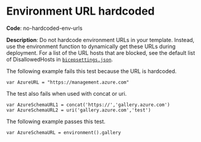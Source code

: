 # Environment URL hardcoded

**Code**: no-hardcoded-env-urls

**Description**: Do not hardcode environment URLs in your template. Instead, use the environment function to dynamically get these URLs during deployment. For a list of the URL hosts that are blocked, see the default list of DisallowedHosts in [`bicepsettings.json`](./src/Bicep.Core/Configuration/bicepsettings.json).

The following example fails this test because the URL is hardcoded.

```bicep
var AzureURL = "https://management.azure.com"
```

The test also fails when used with concat or uri.

```bicep
var AzureSchemaURL1 = concat('https://','gallery.azure.com')
var AzureSchemaURL2 = uri('gallery.azure.com','test')
```

The following example passes this test.

```bicep
var AzureSchemaURL = environment().gallery
```
